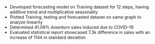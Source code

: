 -	Developed forecasting model on Training dataset for 12 steps, having additive trend and multiplicative seasonality
-	Plotted Training, testing and forecasted dataset on same graph to analyze linearity
-	Determined 41.09% downturn sales induced due to COVID-19 
-	Evaluated statistical report showcased 7.3k difference in sales with an increase of 1144 in standard deviation
